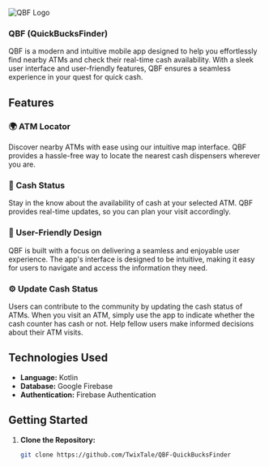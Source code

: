 ![QBF Logo](app/src/main/res/drawable/fram1.png)

### QBF (QuickBucksFinder)

QBF is a modern and intuitive mobile app designed to help you effortlessly find nearby ATMs and check their real-time cash availability. With a sleek user interface and user-friendly features, QBF ensures a seamless experience in your quest for quick cash.

## Features

### 🌍 ATM Locator
Discover nearby ATMs with ease using our intuitive map interface. QBF provides a hassle-free way to locate the nearest cash dispensers wherever you are.

### 💸 Cash Status
Stay in the know about the availability of cash at your selected ATM. QBF provides real-time updates, so you can plan your visit accordingly.

### 🚀 User-Friendly Design
QBF is built with a focus on delivering a seamless and enjoyable user experience. The app's interface is designed to be intuitive, making it easy for users to navigate and access the information they need.

### ⚙️ Update Cash Status
Users can contribute to the community by updating the cash status of ATMs. When you visit an ATM, simply use the app to indicate whether the cash counter has cash or not. Help fellow users make informed decisions about their ATM visits.

## Technologies Used

- **Language:** Kotlin
- **Database:** Google Firebase
- **Authentication:** Firebase Authentication

## Getting Started

1. **Clone the Repository:**
   ```bash
   git clone https://github.com/TwixTale/QBF-QuickBucksFinder
